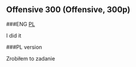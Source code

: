 ## Offensive 300 (Offensive, 300p)
	
###ENG
[PL](#pl-version)

I did it

###PL version

Zrobiłem to zadanie
